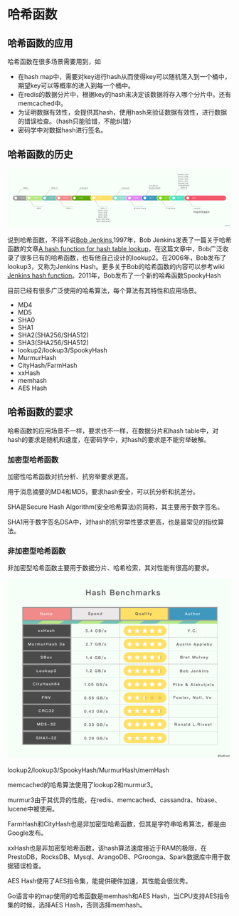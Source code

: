 # 哈希函数

## 哈希函数的应用

哈希函数在很多场景需要用到，如

+ 在hash map中，需要对key进行hash从而使得key可以随机落入到一个桶中，期望key可以等概率的进入到每一个桶中。
+ 在redis的数据分片中，根据key的hash来决定该数据将存入哪个分片中。还有memcached中。
+ 为证明数据有效性，会提供其hash，使用hash来验证数据有效性，进行数据的错误检查。（hash只能验错，不能纠错）
+ 密码学中对数据hash进行签名。

## 哈希函数的历史

![](pic/hash_history.png)

说到哈希函数，不得不说[Bob Jenkins](http://burtleburtle.net/bob/),1997年，Bob Jenkins发表了一篇关于哈希函数的文章[A hash function for hash table lookup](http://www.burtleburtle.net/bob/hash/doobs.html)，在这篇文章中，Bob广泛收录了很多已有的哈希函数，也有他自己设计的lookup2。在2006年，Bob发布了lookup3，又称为Jenkins Hash。更多关于Bob的哈希函数的内容可以参考wiki [Jenkins hash function](http://en.wikipedia.org/wiki/Jenkins_hash_function)。2011年，Bob发布了一个新的哈希函数SpookyHash

目前已经有很多广泛使用的哈希算法，每个算法有其特性和应用场景。

+ MD4
+ MD5
+ SHA0
+ SHA1
+ SHA2(SHA256/SHA512)
+ SHA3(SHA256/SHA512)
+ lookup2/lookup3/SpookyHash
+ MurmurHash
+ CityHash/FarmHash
+ xxHash
+ memhash
+ AES Hash

## 哈希函数的要求

哈希函数的应用场景不一样，要求也不一样，在数据分片和hash table中，对hash的要求是随机和速度，在密码学中，对hash的要求是不能穷举破解。

### 加密型哈希函数

加密性哈希函数对抗分析、抗穷举要求更高。

用于消息摘要的MD4和MD5，要求hash安全，可以抗分析和抗差分。

SHA是Secure Hash Algorithm(安全哈希算法)的简称，其主要用于数字签名。

SHA1用于数字签名DSA中，对hash的抗穷举性要求更高，也是最常见的指纹算法。

### 非加密型哈希函数

非加密型哈希函数主要用于数据分片、哈希检索，其对性能有很高的要求。

![](pic/hash_performance.png)

lookup2/lookup3/SpookyHash/MurmurHash/memHash

memcached的哈希算法使用了lookup2和murmur3。

murmur3由于其优异的性能，在redis、memcached、cassandra、hbase、lucene中被使用。

FarmHash和CityHash也是非加密型哈希函数，但其是字符串哈希算法，都是由Google发布。

xxHash也是非加密型哈希函数，该hash算法速度接近于RAM的极限，在PrestoDB，RocksDB、Mysql、ArangoDB、PGroonga、Spark数据库中用于数据错误检查。

AES Hash使用了AES指令集，能提供硬件加速，其性能会很优秀。

Go语言中的map使用的哈希函数是memhash和AES Hash，当CPU支持AES指令集的时候，选择AES Hash，否则选择memhash。
